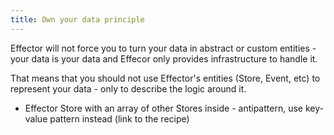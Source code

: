```yaml
---
title: Own your data principle
---
```


Effector will not force you to turn your data in abstract or custom entities - your data is your data and Effecor only provides infrastructure to handle it.

That means that you should not use Effector's entities (Store, Event, etc) to represent your data - only to describe the logic around it.

- Effector Store with an array of other Stores inside - antipattern, use key-value pattern instead (link to the recipe)
